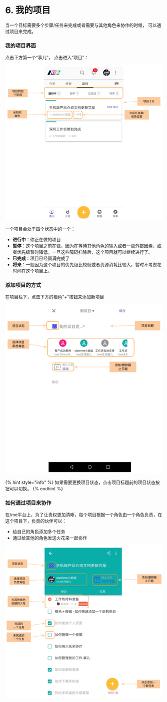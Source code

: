 # 6. 我的项目

当一个目标需要多个步骤/任务来完成或者需要与其他角色来协作的时候， 可以通过项目来完成。

### **我的项目界面**

点击下方第一个“事儿”， 点击进入“项目”：

![](../.gitbook/assets/m6-1.png)

一个项目会处于四个状态中的一个：



* **进行中**：你正在做的项目
* **暂停**：这个项目之前在做，因为在等待其他角色的输入或者一些外部因素，或者优先级暂时降低。一旦这些障碍扫除后，这个项目就可以继续进行了。
* **已完成**：项目已经圆满完成了
* **将来**：一般因为这个项目的优先级比较低或者资源消耗比较大，暂时不考虑花时间在这个项目上。

### **添加项目的方式**

在项目栏下，点击下方的橙色"+"按钮来添加新项目

![&#x521B;&#x5EFA;&#x65B0;&#x9879;&#x76EE;](../.gitbook/assets/m6-2.png)

{% hint style="info" %}
如果需要更换项目状态，点击项目标题前的项目状态按钮可以切换。
{% endhint %}

### **如何通过项目来协作**

在/me平台上，为了让责权更加清晰，每个项目根据一个角色由一个角色负责，在这个项目下，负责的伙伴可以：

* 给自己的角色添加多个任务
* 通过给其他的角色发送火花来一起协作

![&#x9879;&#x76EE;&#x5185;&#x9875;](../.gitbook/assets/m6-3.png)

